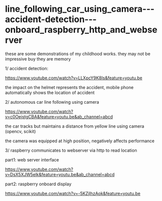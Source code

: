 # line_following_car_using_camera---accident-detection---onboard_raspberry_http_and_webserver
these are some demonstrations of my childhood works. they may not be impressive buy they are memory

1/ accident detection:

https://www.youtube.com/watch?v=LLXpcY9K8Is&feature=youtu.be

the impact on the helmet represents the accident, mobile phone automatically shows the location of accident

2/ autonomous car line following using camera

https://www.youtube.com/watch?v=c0OejstgCBA&feature=youtu.be&ab_channel=abcd

the car tracks but maintains a distance from yellow line using camera (opencv, scikit)

the camera was equipped at high position, negatively affects performance

3/ raspberry communicates to webserver via http to read location 

part1: web server interface

https://www.youtube.com/watch?v=DsX5XJW5elk&feature=youtu.be&ab_channel=abcd

part2: raspberry onboard display

https://www.youtube.com/watch?v=-5KZjIhzAok&feature=youtu.be
